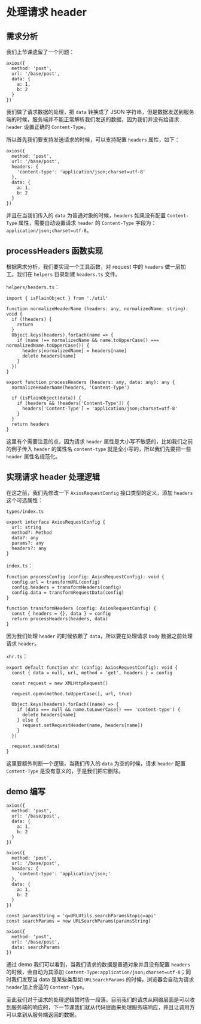 #  处理请求 header #

##  需求分析 ##

我们上节课遗留了一个问题：

    axios({
      method: 'post',
      url: '/base/post',
      data: {
        a: 1,
        b: 2
      }
    })

我们做了请求数据的处理，把 `data` 转换成了 JSON 字符串，但是数据发送到服务端的时候，服务端并不能正常解析我们发送的数据，因为我们并没有给请求 `header` 设置正确的 `Content-Type`。

所以首先我们要支持发送请求的时候，可以支持配置 `headers` 属性，如下：

    axios({
      method: 'post',
      url: '/base/post',
      headers: {
        'content-type': 'application/json;charset=utf-8'
      },
      data: {
        a: 1,
        b: 2
      }
    })

并且在当我们传入的 `data` 为普通对象的时候，`headers` 如果没有配置 `Content-Type` 属性，需要自动设置请求 `header` 的 `Content-Type` 字段为：`application/json;charset=utf-8`。

##  processHeaders 函数实现 ##

根据需求分析，我们要实现一个工具函数，对 request 中的 `headers` 做一层加工。我们在 `helpers` 目录新建 `headers.ts` 文件。

`helpers/headers.ts`：

    import { isPlainObject } from './util'
    
    function normalizeHeaderName (headers: any, normalizedName: string): void {
      if (!headers) {
        return
      }
      Object.keys(headers).forEach(name => {
        if (name !== normalizedName && name.toUpperCase() === normalizedName.toUpperCase()) {
          headers[normalizedName] = headers[name]
          delete headers[name]
        }
      })
    }
    
    export function processHeaders (headers: any, data: any): any {
      normalizeHeaderName(headers, 'Content-Type')
      
      if (isPlainObject(data)) {
        if (headers && !headers['Content-Type']) {
          headers['Content-Type'] = 'application/json;charset=utf-8'
        }
      }
      return headers
    }

这里有个需要注意的点，因为请求 `header` 属性是大小写不敏感的，比如我们之前的例子传入 `header` 的属性名 `content-type` 就是全小写的，所以我们先要把一些 `header` 属性名规范化。

##  实现请求 header 处理逻辑 ##

在这之前，我们先修改一下 `AxiosRequestConfig` 接口类型的定义，添加 `headers` 这个可选属性：

`types/index.ts`

    export interface AxiosRequestConfig {
      url: string
      method?: Method
      data?: any
      params?: any
      headers?: any
    }

`index.ts`：

    function processConfig (config: AxiosRequestConfig): void {
      config.url = transformURL(config)
      config.headers = transformHeaders(config)
      config.data = transformRequestData(config)
    }
    
    function transformHeaders (config: AxiosRequestConfig) {
      const { headers = {}, data } = config
      return processHeaders(headers, data)
    }

因为我们处理 `header` 的时候依赖了 `data`，所以要在处理请求 `body` 数据之前处理请求 `header`。

`xhr.ts`：

    export default function xhr (config: AxiosRequestConfig): void {
      const { data = null, url, method = 'get', headers } = config
    
      const request = new XMLHttpRequest()
    
      request.open(method.toUpperCase(), url, true)
    
      Object.keys(headers).forEach((name) => {
        if (data === null && name.toLowerCase() === 'content-type') {
          delete headers[name]
        } else {
          request.setRequestHeader(name, headers[name])
        }
      })
    
      request.send(data)
    }

这里要额外判断一个逻辑，当我们传入的 `data` 为空的时候，请求 `header` 配置 `Content-Type` 是没有意义的，于是我们把它删除。

##  demo 编写 ##

    axios({
      method: 'post',
      url: '/base/post',
      data: {
        a: 1,
        b: 2
      }
    })
    
    axios({
      method: 'post',
      url: '/base/post',
      headers: {
        'content-type': 'application/json;'
      },
      data: {
        a: 1,
        b: 2
      }
    })
    
    const paramsString = 'q=URLUtils.searchParams&topic=api'
    const searchParams = new URLSearchParams(paramsString)
    
    axios({
      method: 'post',
      url: '/base/post',
      data: searchParams
    })

通过 demo 我们可以看到，当我们请求的数据是普通对象并且没有配置 `headers` 的时候，会自动为其添加 `Content-Type:application/json;charset=utf-8`；同时我们发现当 data 是某些类型如 `URLSearchParams` 的时候，浏览器会自动为请求 `header`加上合适的 `Content-Type`。

至此我们对于请求的处理逻辑暂时告一段落。目前我们的请求从网络层面是可以收到服务端的响应的，下一节课我们就从代码层面来处理服务端响应，并且让调用方可以拿到从服务端返回的数据。